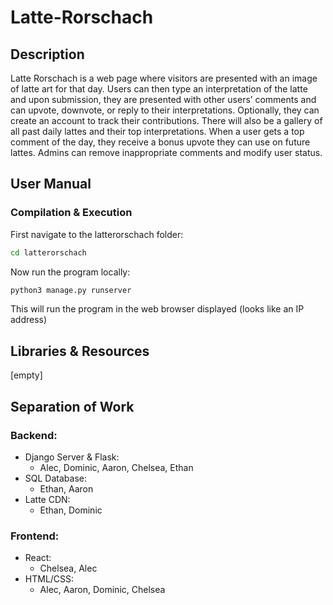 # Latte-Rorschach

## Description
Latte Rorschach is a web page where visitors are presented with an image of latte art for that day. Users can then type an interpretation of the latte and upon submission, they are presented with other users’ comments and can upvote, downvote, or reply to their interpretations. Optionally, they can create an account to track their contributions. There will also be a gallery of all past daily lattes and their top interpretations. When a user gets a top comment of the day, they receive a bonus upvote they can use on future lattes. Admins can remove inappropriate comments and modify user status.


## User Manual
### Compilation & Execution
First navigate to the latterorschach folder:
```bash
cd latterorschach
```
Now run the program locally:
```bash
python3 manage.py runserver
```
This will run the program in the web browser displayed (looks like an IP address)

## Libraries & Resources
[empty]

## Separation of Work
### Backend:
 - Django Server & Flask:
    - Alec, Dominic, Aaron, Chelsea, Ethan
 - SQL Database:
    - Ethan, Aaron
 - Latte CDN:
    - Ethan, Dominic

### Frontend:
 - React:
    - Chelsea, Alec
 - HTML/CSS:
    - Alec, Aaron, Dominic, Chelsea

